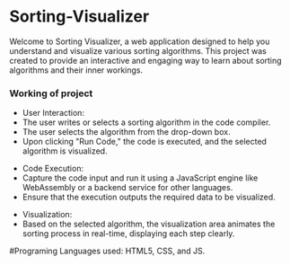 # Sorting-Visualizer

Welcome to Sorting Visualizer, a web application designed to help you understand and visualize various sorting algorithms. This project was created to provide an interactive and engaging way to learn about sorting algorithms and their inner workings.

<h3>Working of project</h3>
<ul>
  
<li>User Interaction:</li>
<li>The user writes or selects a sorting algorithm in the code compiler.</li>
<li>The user selects the algorithm from the drop-down box.</li>
<li>Upon clicking "Run Code," the code is executed, and the selected algorithm is visualized.</li>
</ul>

<ul>
<li>Code Execution:</li>
<li>Capture the code input and run it using a JavaScript engine like WebAssembly or a backend service for other languages.</li>
<li>Ensure that the execution outputs the required data to be visualized.</li>
</ul>
<ul>
<li>Visualization:</li>
<li>Based on the selected algorithm, the visualization area animates the sorting process in real-time, displaying each step clearly.</li>
</ul>
#Programing Languages used: HTML5, CSS, and JS.
